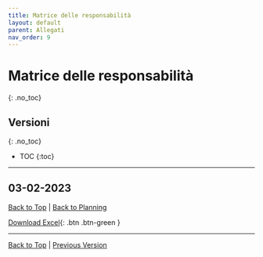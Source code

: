 ```yaml
---
title: Matrice delle responsabilità
layout: default
parent: Allegati
nav_order: 9
---
```


# Matrice delle responsabilità
{: .no_toc}

## Versioni
{: .no_toc}

- TOC
{:toc}

---

## 03-02-2023
[Back to Top](#top) |
[Back to Planning](/pm/2-planning#assegnamento-delle-risorse)

[Download Excel](/pm/resources/tables/responsibility-matrix-2023-02-03.xlsx){: .btn .btn-green }

---

[Back to Top](#top) |
[Previous Version](#03-02-2023)